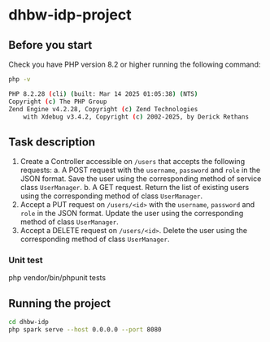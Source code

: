 # dhbw-idp-project

## Before you start

Check you have PHP version 8.2 or higher running the following command:
```sh
php -v

PHP 8.2.28 (cli) (built: Mar 14 2025 01:05:38) (NTS)
Copyright (c) The PHP Group
Zend Engine v4.2.28, Copyright (c) Zend Technologies
    with Xdebug v3.4.2, Copyright (c) 2002-2025, by Derick Rethans
```

## Task description
1. Create a Controller accessible on `/users` that accepts the following requests:
    a. A POST request with the `username`, `password` and `role` in the JSON format. Save the user using the corresponding method of service class `UserManager`.
    b. A GET request. Return the list of existing users using the corresponding method of class `UserManager`.
2. Accept a PUT request on `/users/<id>` with the `username`, `password` and `role` in the JSON format. Update the user using the corresponding method of class `UserManager`.
3. Accept a DELETE request on `/users/<id>`. Delete the user using the corresponding method of class `UserManager`.


### Unit test
php vendor/bin/phpunit tests

## Running the project

```sh
cd dhbw-idp
php spark serve --host 0.0.0.0 --port 8080
```